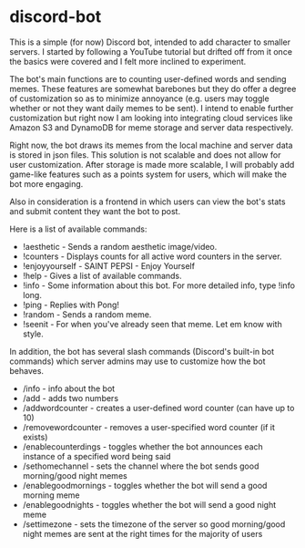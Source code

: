 # discord-bot

This is a simple (for now) Discord bot, intended to add character to smaller servers. I started by following a YouTube tutorial but drifted off from it once the basics were covered and I felt more inclined to experiment. 

The bot's main functions are to counting user-defined words and sending memes. These features are somewhat barebones but they do offer a degree of customization so as to minimize annoyance (e.g. users may toggle whether or not they want daily memes to be sent). I intend to enable further customization but right now I am looking into integrating cloud services like Amazon S3 and DynamoDB for meme storage and server data respectively. 

Right now, the bot draws its memes from the local machine and server data is stored in json files. This solution is not scalable and does not allow for user customization. After storage is made more scalable, I will probably add game-like features such as a points system for users, which will make the bot more engaging.

Also in consideration is a frontend in which users can view the bot's stats and submit content they want the bot to post.

Here is a list of available commands:
* !aesthetic - Sends a random aesthetic image/video.
* !counters - Displays counts for all active word counters in the server.
* !enjoyyourself - SAINT PEPSI - Enjoy Yourself 
* !help - Gives a list of available commands.
* !info - Some information about this bot. For more detailed info, type !info long.
* !ping - Replies with Pong!
* !random - Sends a random meme.
* !seenit - For when you've already seen that meme. Let em know with style.

In addition, the bot has several slash commands (Discord's built-in bot commands) which server admins may use to customize how the bot behaves.
* /info - info about the bot
* /add - adds two numbers
* /addwordcounter - creates a user-defined word counter (can have up to 10)
* /removewordcounter - removes a user-specified word counter (if it exists)
* /enablecounterdings - toggles whether the bot announces each instance of a specified word being said
* /sethomechannel - sets the channel where the bot sends good morning/good night memes
* /enablegoodmornings - toggles whether the bot will send a good morning meme
* /enablegoodnights - toggles whether the bot will send a good night meme
* /settimezone - sets the timezone of the server so good morning/good night memes are sent at the right times for the majority of users
